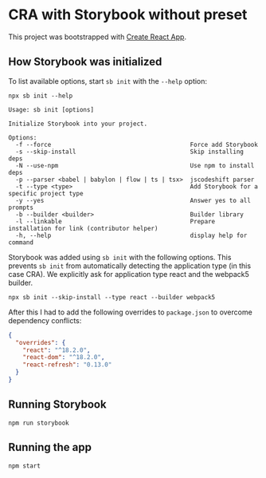 # CRA with Storybook without preset

This project was bootstrapped with
[Create React App](https://github.com/facebook/create-react-app).

## How Storybook was initialized

To list available options, start `sb init` with the `--help` option:

```shell
npx sb init --help

Usage: sb init [options]

Initialize Storybook into your project.

Options:
  -f --force                                       Force add Storybook
  -s --skip-install                                Skip installing deps
  -N --use-npm                                     Use npm to install deps
  -p --parser <babel | babylon | flow | ts | tsx>  jscodeshift parser
  -t --type <type>                                 Add Storybook for a specific project type
  -y --yes                                         Answer yes to all prompts
  -b --builder <builder>                           Builder library
  -l --linkable                                    Prepare installation for link (contributor helper)
  -h, --help                                       display help for command
```

Storybook was added using `sb init` with the following options. This prevents
`sb init` from automatically detecting the application type (in this case CRA).
We explicitly ask for application type react and the webpack5 builder.

```shell
npx sb init --skip-install --type react --builder webpack5
```

After this I had to add the following overrides to `package.json` to overcome
dependency conflicts:

```json
{
  "overrides": {
    "react": "^18.2.0",
    "react-dom": "^18.2.0",
    "react-refresh": "0.13.0"
  }
}
```

## Running Storybook

```shell
npm run storybook
```

## Running the app

```shell
npm start
```
